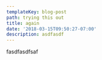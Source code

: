 ```yaml
---
templateKey: blog-post
path: trying this out
title: again
date: '2018-03-15T09:50:27-07:00'
description: asdfasdf
---
```

fasdfasdfsaf
